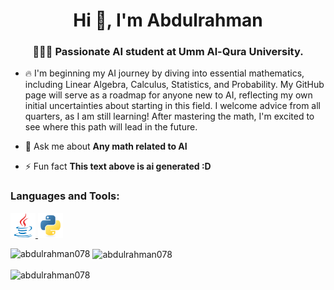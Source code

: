 <h1 align="center">Hi 👋, I'm Abdulrahman</h1>
<h3 align="center">👨🏻‍💻 Passionate AI student at Umm Al-Qura University.</h3>





- 🔥 I'm beginning my AI journey by diving into essential mathematics, including Linear Algebra, Calculus, Statistics, and Probability. My GitHub page will serve as a roadmap for anyone new to AI, reflecting my own initial uncertainties about starting in this field. I welcome advice from all quarters, as I am still learning! After mastering the math, I'm excited to see where this path will lead in the future.

- 💬 Ask me about **Any math related to AI**

- ⚡ Fun fact **This text above is ai generated :D**

<h3 align="left">
<p align="left">
</p>

<h3 align="left">Languages and Tools:</h3>
<p align="left"> <a href="https://www.java.com" target="_blank" rel="noreferrer"> <img src="https://raw.githubusercontent.com/devicons/devicon/master/icons/java/java-original.svg" alt="java" width="40" height="40"/> </a> <a href="https://www.python.org" target="_blank" rel="noreferrer"> <img src="https://raw.githubusercontent.com/devicons/devicon/master/icons/python/python-original.svg" alt="python" width="40" height="40"/> </a> </p>

<p><img align="left" src="https://github-readme-stats.vercel.app/api/top-langs?username=abdulrahman078&show_icons=true&locale=en&layout=compact" alt="abdulrahman078" /></p>

<p>&nbsp;<img align="center" src="https://github-readme-stats.vercel.app/api?username=abdulrahman078&show_icons=true&locale=en" alt="abdulrahman078" /></p>

<p><img align="center" src="https://github-readme-streak-stats.herokuapp.com/?user=abdulrahman078&" alt="abdulrahman078" /></p>
